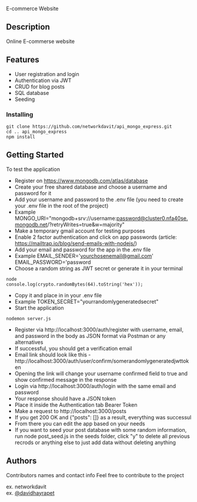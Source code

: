 E-commerce  Website
## Description

Online E-commerse website

## Features

* User registration and login
* Authentication via JWT
* CRUD for blog posts
* SQL database
* Seeding

### Installing

```
git clone https://github.com/networkdavit/api_mongo_express.git
cd .. api_mongo_express
npm install
```

## Getting Started

To test the application

* Register on https://www.mongodb.com/atlas/database
* Create your free shared database and choose a username and password for it
* Add your username and password to the .env file (you need to create your .env file in the root of the project)
* Example 
MONGO_URI="mongodb+srv://username:password@cluster0.nfa40se.mongodb.net/?retryWrites=true&w=majority"
* Make a temporary gmail account for testing purposes
* Enable 2 factor authentication and click on app passwords (article: https://mailtrap.io/blog/send-emails-with-nodejs/)
* Add your email and password for the app in the .env file
* Example
EMAIL_SENDER='yourchosenemail@gmail.com'
EMAIL_PASSWORD='password
* Choose a random string as JWT secret or generate it in your terminal
```
node
console.log(crypto.randomBytes(64).toString('hex'));
```
* Copy it and place in in your .env file
* Example
TOKEN_SECRET="yourrandomlygeneratedsecret"
* Start the application
```
nodemon server.js
```
* Register via http://localhost:3000/auth/register with username, email, and password in the body as JSON format via Postman or any alternatives
* If successful, you should get a verification email
* Email link should look like this - http://localhost:3000/auth/user/confirm/somerandomlygeneratedjwttoken
* Opening the link will change your username confirmed field to true and show confirmed message in the response
* Login via http://localhost:3000/auth/login with the same email and password
* Your response should have a JSON token
* Place it inside the Authentication tab Bearer Token
* Make a request to http://localhost:3000/posts
* If you get 200 OK and {"posts": []} as a result, everything was successul
* From there you can edit the app based on your needs
* If you want to seed your post database with some random information, run node post_seed.js in the seeds folder, click "y" to delete all previous recrods or anything else to just add data without deleting anything
## Authors

Contributors names and contact info
Feel free to contribute to the project

ex. networkdavit  
ex. [@davidhayrapet](https://twitter.com/davidhayrapet)
